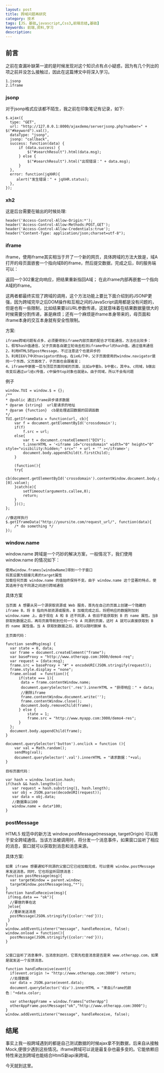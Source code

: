 ```yaml
---
layout: post
title: 跨域问题再研究
category: 技术
tags: [JS，基础,javascript,Css3,前端总结,基础]
keywords: 前端,资料,学习
description: 
---
```


## 前言
之前在查漏补缺第一波的是时候发现对这个知识点有点小疑惑，因为有几个列出的项之前并没怎么接触过，因此在这篇博文中将深入学习。

```
1.jsonp
2.iframe

```

### jsonp

对于jsonp格式应该都不陌生，我之前在印象笔记有记录，如下:

```
$.ajax({
  type: "GET",
  url: "http://127.0.0.1:8000/ajaxdemo/serverjsonp.php?number=" + $("#keyword").val(),
  dataType: "jsonp",
  jsonp: "callback",
  success: function(data) {
      if (data.success) {
          $("#searchResult").html(data.msg);
      } else {
          $("#searchResult").html("出现错误：" + data.msg);
      }
  },
  error: function(jqXHR){
     alert("发生错误：" + jqXHR.status);
  },
});

```

### xh2
这是后台需要在输出的时候处理:

```
header('Access-Control-Allow-Origin:*');
header('Access-Control-Allow-Methods:POST,GET');
header('Access-Control-Allow-Credentials:true');
header("Content-Type: application/json;charset=utf-8");
```

### iframe

iframe，使用iframe其实相当于开了一个新的网页，具体跨域的方法大致是，域A打开的母页面嵌套一个指向域B的iframe，然后提交数据，完成之后，B的服务端可以：

返回一个302重定向响应，把结果重新指回A域；
在此iframe内部再嵌套一个指向A域的iframe。

这两者都最终实现了跨域的调用，这个方法功能上要比下面介绍到的JSONP更强，因为跨域完毕之后DOM操作和互相之间的JavaScript调用都是没有问题的，但是也有一些限制，比如结果要以URL参数传递，这就意味着在结果数据量很大的时候需要分割传递，甚是麻烦；还有一个麻烦是iframe本身带来的，母页面和iframe本身的交互本身就有安全性限制。

方案:

```
iframe跨域问题有点多，必须要得到iframe内部页面的配合才可能通信，方法也比较多：
1，假写hash值通信，父子页面各自建立轮询去检测iframe中url的hash值，通过值来通信
2，利用HTML5的postMessage，不过注意这个也是异步的
3，利用IE6\7中对navigator的bug，在ie6/7中，父子页面使用的window.navigator是同一个东西，父页面改了，子页面也会跟着变；
4，iframe中嵌套一层与顶层页面同域的页面，比如a中套b，b中套c，其中a、c同域，b做出改变后通过url给c传值，c中操作top对象也就是a，由于同域，所以不会有问题

```

例子

```
window.TUI = window.$ = {};
/**
* @public 通过iframe异步请求数据
* @param {string}  url是请求的地址
* @param {function}  cb是处理返回数据的回调函数
*/
TUI.getIframeData = function(url, cb){
    var f = document.getElementById('crossdomain');
    if(f)
        f.src = url;
    else{
        var t = document.createElement("DIV");
        t.innerHTML = '<iframe id="crossdomain" width="0" height="0" style="visibility:hidden;" src="' + url + '" ></iframe>';
        document.body.appendChild(t.firstChild);
    }

    (function(){
    try{
       cb(document.getElementById('crossdomain').contentWindow.document.body.getElementsByTagName("TEXTAREA")[0].value);
    }catch(e){
        setTimeout(arguments.callee,0);
        return;
    }   
    })();
};

//像这样执行
$.getIframeData("http://yoursite.com/request_url/", function(data){
    /* do something */
});

```

### window.name

window.name 跨域是一个巧妙的解决方案，一般情况下，我们使用 window.name 的情况如下：

```
使用window.frames[windowName]得到一个子窗口
将其设置为链接元素的target属性
加载任何页面 window.name 的值始终保持不变。由于 window.name 这个显著的特点，使其适用于在不同源之间进行跨域通信

```

具体方案

```
当页面 A 想要从另一个源获取资源或 Web 服务，首先在自己的页面上创建一个隐藏的 iframe B，将 B 指向外部资源或服务，B 加载完成之后，将把响应的数据附加到 window.name 上。由于现在 A 和 B 还不同源，A 依旧不能获取到 B 的 name 属性。当B 获取到数据之后，再将页面导航到任何一个与 A 同源的页面，这时 A 就可以直接获取到 B 的 name 属性值。当 A 获取到数据之后，就可以随时删掉 B。

```

```
主页面代码：

function sendMsg(msg) {  
  var state = 0, data;
  var frame = document.createElement("frame");
  var baseProxy = "http://www.otherapp.com:3000/demo4-req";
  var request = {data:msg};
  frame.src = baseProxy + "#" + encodeURI(JSON.stringify(request));
  frame.style.display = "none";
  frame.onload  = function(){
      if(state === 1){
       data = frame.contentWindow.name;
       document.querySelector('.res').innerHTML = "获得响应：" + data;
       //删除iframe
       frame.contentWindow.document.write('');
       frame.contentWindow.close();
       document.body.removeChild(frame);
      } else {
          state = 1;
          frame.src = "http://www.myapp.com:3000/demo4-res";
      }
  };
  document.body.appendChild(frame);
}

document.querySelector('button').onclick = function (){  
    var val = Math.random();
    sendMsg(val);
    document.querySelector('.val').innerHTML = "请求数据："+val;
}

目标页面代码：

var hash = window.location.hash;  
if(hash && hash.length>1){  
   var request = hash.substring(1, hash.length);
   var obj = JSON.parse(decodeURI(request));
   var data = obj.data;
   //数据乘以100
   window.name = data*100;
}

```

### postMessage

HTML5 规范中的新方法 window.postMessage(message, targetOrigin) 可以用于安全跨域通信。当该方法被调用时，将分发一个消息事件，如果窗口监听了相应的消息，窗口就可以获取到消息和消息来源。

具体方案:

```
如果 iframe 想要通知不同源的父窗口它已经加载完成，可以使用 window.postMessage 来发送消息。同时，它也将监听回馈消息：
function postMessage(msg){  
  var targetWindow = parent.window;
  targetWindow.postMessage(msg,"*");
}
function handleReceive(msg){  
 if(msg.data == "ok"){
  //要做的事在这
 }else{
  //重新发送消息
  postMessage(JSON.stringify({color:'red'}));
 }
}
window.addEventListener("message", handleReceive, false);  
window.onload = function(){  
  postMessage(JSON.stringify({color:'red'}));
}


父窗口监听了消息事件，当消息到达时，它首先检查消息是否是来 www.otherapp.com，如果是就发送一个反馈消息。

function handleReceive(event){  
  if(event.origin != "http://www.otherapp.com:3000") return;
  //处理数据
  var data = JSON.parse(event.data);
  document.querySelector('div').innerHTML = "来自iframe的颜色："+data.color;

  var otherAppFrame = window.frames["otherApp"]
  otherAppFrame.postMessage("ok","http://www.otherapp.com:3000");
}
window.addEventListener("message", handleReceive, false);  
```

## 结尾

事实上我一般跨域遇到的都是自己测试数据的时候ajax拿不到数据，后来自从接触Mock,便很少遇到这些情况。iframe跨域可以说是最复杂也最多变的。它能依赖旧特性来达到跨域也能结合Html5新api来跨域。

今天就到这里。

